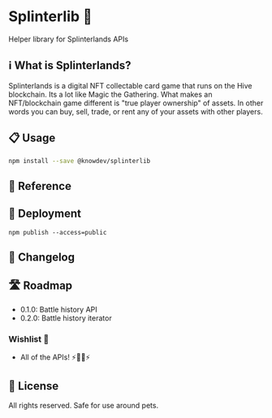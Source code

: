 # Splinterlib 🔮

Helper library for Splinterlands APIs

## ℹ️ What is Splinterlands?

Splinterlands is a digital NFT collectable card game that runs on the Hive blockchain.
Its a lot like Magic the Gathering.
What makes an NFT/blockchain game different is "true player ownership" of assets.
In other words you can buy, sell, trade, or rent any of your assets with other players.

## 📋 Usage

``` bash
npm install --save @knowdev/splinterlib
```

## 📖 Reference

## 🚀 Deployment

`npm publish --access=public`

## 📝 Changelog

## 🛣 Roadmap

* 0.1.0: Battle history API
* 0.2.0: Battle history iterator

### Wishlist 🌠

* All of the APIs! ⚡️🧙‍♂️⚡️

## 📜 License

All rights reserved. Safe for use around pets.
